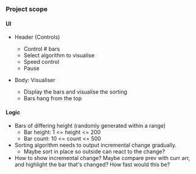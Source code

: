 ### Project scope

#### UI

- Header (Controls)

  - Control # bars
  - Select algorithm to visualise
  - Speed control
  - Pause

- Body: Visualiser
  - Display the bars and visualise the sorting
  - Bars hang from the top

#### Logic

- Bars of differing height (randomly generated within a range)
  - Bar height: 1 <= height <= 200
  - Bar count: 10 <= count <= 500
- Sorting algorithm needs to output incremental change gradually.
  - Maybe sort in place so outside can react to the change?
- How to show incremental change? Maybe compare prev with curr arr, and
  highlight the bar that's changed? How fast would this be?

